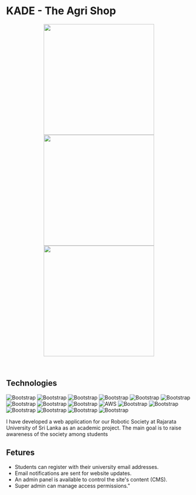 # KADE - The Agri Shop
<p align="center">
  <a href="https://github.com/SankalpaHettiarachchi/">
    <img src="https://github.com/SankalpaHettiarachchi/Third-Year/tree/main/Kade/(1).jpg" height="300px">
    <img src="https://github.com/SankalpaHettiarachchi/Rost-Website/blob/main/cover2.JPG" height="300px">
    <img src="https://github.com/SankalpaHettiarachchi/Rost-Website/blob/main/cover3.JPG" height="300px">
  </a>
</p>

&nbsp;
## Technologies

![Bootstrap](https://img.shields.io/badge/-MVC%20-05122A?style=flat-square&logo=MVC&color=353535) ![Bootstrap](https://img.shields.io/badge/-OOP-05122A?style=flat-square&logo=OOP&color=353535) ![Bootstrap](https://img.shields.io/badge/-PHP-05122A?style=flat-square&logo=PHP&color=353535) ![Bootstrap](https://img.shields.io/badge/-Laravel-05122A?style=flat-square&logo=Laravel&color=353535) ![Bootstrap](https://img.shields.io/badge/-Bootstrap-05122A?style=flat-square&logo=Bootstrap&color=353535) ![Bootstrap](https://img.shields.io/badge/-JavaScript-05122A?style=flat-square&logo=JavaScript&color=353535) ![Bootstrap](https://img.shields.io/badge/-HTML-05122A?style=flat-square&logo=HTML&color=353535) ![Bootstrap](https://img.shields.io/badge/-CSS-05122A?style=flat-square&logo=CSS&color=353535) ![Bootstrap](https://img.shields.io/badge/-Cpanel-05122A?style=flat-square&logo=Cpanel&color=353535) ![AWS](https://img.shields.io/badge/AWS-gray?style=flat) ![Bootstrap](https://img.shields.io/badge/-Google%20Cloud%20Console-05122A?style=flat-square&logo=Google-Cloud-Console&color=353535) ![Bootstrap](https://img.shields.io/badge/-MySQL-05122A?style=flat-square&logo=MySQL&color=353535) ![Bootstrap](https://img.shields.io/badge/-Visual%20Studio%20Code-05122A?style=flat-square&logo=Visual-Studio-Code&color=353535) ![Bootstrap](https://img.shields.io/badge/-Xampp-05122A?style=flat-square&logo=Xampp&color=353535) ![Bootstrap](https://img.shields.io/badge/-Postman-05122A?style=flat-square&logo=Postman&color=353535) ![Bootstrap](https://img.shields.io/badge/-Canva-05122A?style=flat-square&logo=Canva&color=353535)

I have developed a web application for our Robotic Society at Rajarata University of Sri Lanka as an academic project. The main goal is to raise awareness of the society among students

## Fetures

- Students can register with their university email addresses.
- Email notifications are sent for website updates.
- An admin panel is available to control the site's content (CMS).
- Super admin can manage access permissions."
